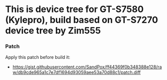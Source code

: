 # This is device tree for GT-S7580 (Kylepro), build based on GT-S7270 device tree by Zim555

### Patch
Apply this patch before build it: 
* https://gist.githubusercontent.com/SandPox/ff44369f0b348388e128/raw/db9cde965a1c7e7df1694d93059aee53a70d88c1/patch.diff
